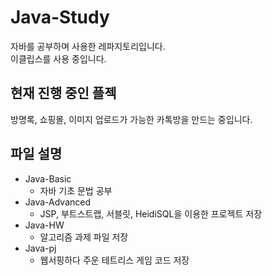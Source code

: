 # Java-Study
자바를 공부하며 사용한 레파지토리입니다.  
이클립스를 사용 중입니다.

  
## 현재 진행 중인 플젝

방명록, 쇼핑몰, 이미지 업로드가 가능한 카톡방을 만드는 중입니다.
  
## 파일 설명

* Java-Basic
  * 자바 기초 문법 공부
* Java-Advanced
  * JSP, 부트스트랩, 서블릿, HeidiSQL을 이용한 프로젝트 저장
* Java-HW
  * 알고리즘 과제 파일 저장
* Java-pj
  * 웹서핑하다 주운 테트리스 게임 코드 저장

